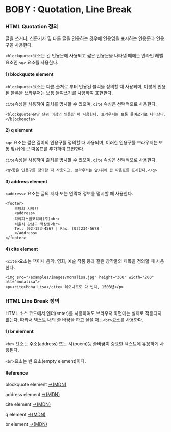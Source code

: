 # BOBY : Quotation, Line Break

### HTML Quotation 정의

글을 쓰거나, 신문기사 및 다른 글을 인용하는 경우에 인용임을 표시하는 인용문과 인용구을 사용한다. 

`<blockquote>`요소는 긴 인용문에 사용되고 짧은 인용문을 나타낼 때에는 인라인 레벨 요소인 `<q>` 요소를 사용한다.

#### 1\) blockquote element

`<blockquote>`요소는 다른 출처로 부터 인용된 블럭을 정의할 때 사용되며, 이렇게 인용된 블록을 브라우저는 보통 들여쓰기를 사용하여 표현한다.

`cite`속성을 사용하여 출처를 명시할 수 있으며, `cite` 속성은 선택적으로 사용한다.

```markup
<blockquote>문단 단위 이상의 인용할 때 사용한다. 브라우저는 보통 들여쓰기로 나타낸다.</blockquote>
```

#### 2\) q element

`<q>` 요소는 짧은 길이의 인용구를 정의할 때 사용되며,  이러한 인용구를 브라우저는 보통 앞/뒤에 큰 따옴표를 추가하여 표현한다. 

`cite`속성을 사용하여 출처를 명시할 수 있으며, `cite` 속성은 선택적으로 사용한다.

```markup
<q>짧은 인용구를 정의할 때 사용되고, 브라우저는 앞/뒤에 큰 따옴표를 표시한다.</q>
```

#### 3\) address element

`<address>` 요소는 글의 저자 또는 연락처 정보를 명시할 때 사용한다.

```markup
<footer>
    코딩의 시작!!
    <address>      
    티씨피스쿨코리아(주)<br>
    서울시 강남구 역삼동<br>
    Tel: (02)123-4567 | Fax: (02)234-5678
    </address>
</footer>
```

#### 4\) cite element

`<cite>`요소는 책이나 음악, 영화, 예술 작품 등과 같은 창작물의 제목을 정의할 때 사용한다.

```markup
<img src="/examples/images/monalisa.jpg" height="300" width="200" alt="monalisa">
<p><cite>Mona Lisa</cite> 레오나르도 다 빈치, 1503년</p>
```

### HTML Line Break 정의

HTML 소스 코드에서 엔더\(enter\)를 사용하여도 브라우저 화면에는 실제로 적용되지 않는다. 따라서 텍스트 내의 줄 바꿈을 하고 싶을 때는`<br>`요소를 사용한다.

#### 1\) br element

`<br>` 요소는 주소\(address\) 또는 시\(poem\)등 줄바꿈이 중요한 텍스트에 유용하게 사용된다.

`<br>`요소는 빈 요소\(empty element\)이다.

#### Reference

 blockquote element [→\(MDN\)](https://developer.mozilla.org/ko/docs/Web/HTML/Element/blockquote)

address element [→\(MDN\)](https://developer.mozilla.org/ko/docs/Web/HTML/Element/address)

cite element [→\(MDN\) ](https://developer.mozilla.org/en-US/docs/Web/HTML/Element/cite)

q element [→\(MDN\)](https://developer.mozilla.org/en-US/docs/Web/HTML/Element/q)

br element [→\(MDN\)](https://developer.mozilla.org/en-US/docs/Web/HTML/Element/br)





